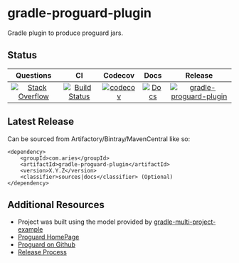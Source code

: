 # gradle-proguard-plugin

Gradle plugin to produce proguard jars.

## Status

| Questions | CI | Codecov | Docs | Release |
| :---: | :---: | :---: | :---: | :---: |
| [![Stack Overflow](https://img.shields.io/badge/stack-overflow-4183C4.svg)](https://stackoverflow.com/questions/tagged/gradle-proguard-plugin) | [![Build Status](https://travis-ci.org/project-aries/gradle-proguard-plugin.svg?branch=master)](https://travis-ci.org/project-aries/gradle-proguard-plugin) | [![codecov](https://codecov.io/gh/project-aries/gradle-proguard-plugin/branch/master/graph/badge.svg)](https://codecov.io/gh/project-aries/gradle-proguard-plugin) | [![Docs](https://img.shields.io/badge/docs-latest-blue.svg)](http://htmlpreview.github.io/?https://github.com/project-aries/gradle-proguard-plugin/blob/gradle-proguard-plugin-gh-pages/docs/index.html) | [![gradle-proguard-plugin](https://api.bintray.com/packages/project-aries/libs-release-local/gradle-proguard-plugin/images/download.svg) ](https://bintray.com/project-aries/libs-release-local/gradle-proguard-plugin/_latestVersion) |

## Latest Release

Can be sourced from Artifactory/Bintray/MavenCentral like so:
```
<dependency>
    <groupId>com.aries</groupId>
    <artifactId>gradle-proguard-plugin</artifactId>
    <version>X.Y.Z</version>
    <classifier>sources|docs</classifier> (Optional)
</dependency>
```

## Additional Resources

* Project was built using the model provided by [gradle-multi-project-example](https://github.com/project-aries/gradle-multi-project-example)
* [Proguard HomePage](https://www.guardsquare.com/en/proguard)
* [Proguard on Github](https://github.com/johnjohndoe/ProGuard)
* [Release Process](https://github.com/project-aries/gradle-proguard-plugin/blob/master/docs/RELEASE_PROCESS.md)

